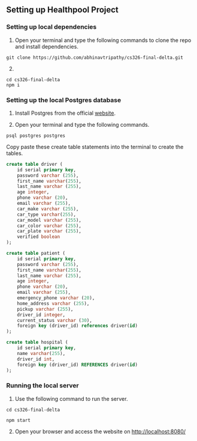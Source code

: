 ## Setting up Healthpool Project


### Setting up local dependencies

1. Open your terminal and type the following commands to clone the repo and install dependencies.
```
git clone https://github.com/abhinavtripathy/cs326-final-delta.git
```

2. 
```
cd cs326-final-delta
npm i
```
### Setting up the local Postgres database

1. Install Postgres from the official [website](https://www.postgresql.org/download/).

2. Open your terminal and type the following commands.

```
psql postgres postgres 
```

Copy paste these create table statements into the terminal to create the tables. 

```sql
create table driver (
    id serial primary key, 
    password varchar (255),
    first_name varchar(255), 
    last_name varchar (255),
    age integer, 
    phone varchar (20),
    email varchar (255), 
    car_make varchar (255),
    car_type varchar(255),
    car_model varchar (255),
    car_color varchar (255),
    car_plate varchar (255),
    verified boolean
);

create table patient (
    id serial primary key, 
    password varchar (255),
    first_name varchar(255), 
    last_name varchar (255),
    age integer, 
    phone varchar (20),
    email varchar (255), 
    emergency_phone varchar (20), 
    home_address varchar (255),
    pickup varchar (255),
    driver_id integer, 
    current_status varchar (30),
    foreign key (driver_id) references driver(id)
);

create table hospital (
    id serial primary key, 
    name varchar(255),
    driver_id int, 
    foreign key (driver_id) REFERENCES driver(id)
);
```


### Running the local server 

1. Use the following command to run the server.
```
cd cs326-final-delta

npm start
```

2. Open your browser and access the website on [http://localhost:8080/](http://localhost:8080/)
